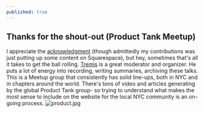 ```yaml
---
published: true
---
```

## Thanks for the shout-out (Product Tank Meetup)

I appreciate the [acknowledgment](https://producttank.nyc/special-thanks/) (though admittedly my contributions was just putting up some content on Squarespace), but hey, sometimes that's all it takes to get the ball rolling. [Tremis](https://www.linkedin.com/in/tremisskeete) is a great moderator and organizer. He puts a lot of energy into recording, writing summaries, archiving these talks. This is a Meetup group that consistently has solid line-ups, both in NYC and in chapters around the world. There's tons of video and articles generating by the global Product Tank group- so trying to understand what makes the most sense to include on the website for the local NYC community is an on-going process. 
![product.jpg]({{site.baseurl}}/static/img/product.jpg)
